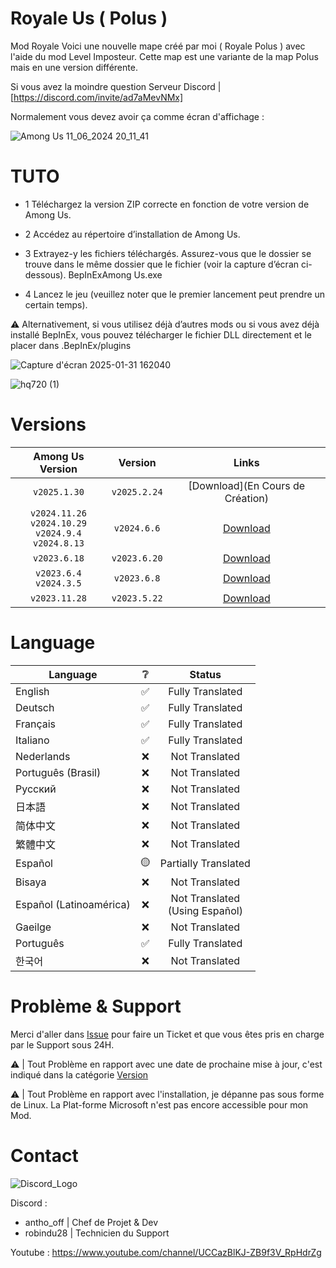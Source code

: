 # Royale Us ( Polus )
Mod Royale
Voici une nouvelle mape créé par moi ( Royale Polus ) avec l'aide du mod Level Imposteur.
Cette map est une variante de la map Polus mais en une version différente.

Si vous avez la moindre question Serveur Discord | [https://discord.com/invite/ad7aMevNMx]


Normalement vous devez avoir ça comme écran d'affichage : 

![Among Us 11_06_2024 20_11_41](https://github.com/AnthoYt/Royale-Us/assets/113532396/a32b30ad-2fec-40df-ae83-793079db1faa)


# TUTO
- 1 Téléchargez la version ZIP correcte en fonction de votre version de Among Us.

- 2 Accédez au répertoire d’installation de Among Us.

- 3 Extrayez-y les fichiers téléchargés. Assurez-vous que le dossier se trouve dans le même dossier que le fichier (voir la capture d’écran ci-dessous). BepInExAmong Us.exe

- 4 Lancez le jeu (veuillez noter que le premier lancement peut prendre un certain temps).

⚠️ Alternativement, si vous utilisez déjà d’autres mods ou si vous avez déjà installé BepInEx, vous pouvez télécharger le fichier DLL directement et le placer dans .BepInEx/plugins

![Capture d'écran 2025-01-31 162040](https://github.com/user-attachments/assets/7ff08c67-2833-4936-9f57-b80c4d493c8f)

![hq720 (1)](https://github.com/user-attachments/assets/464e0f80-ca8e-4b75-a605-43a7a8d5a50d)

# Versions

|                                       Among Us Version                                        |  Version |                                        Links                                        |
|:---------------------------------------------------------------------------------------------:|:-----------------:|:-----------------------------------------------------------------------------------:|
|                                         `v2025.1.30`                                         |   `v2025.2.24`   | [Download](En Cours de Création) |
|                                         `v2024.11.26`<br>`v2024.10.29`<br>`v2024.9.4`<br>`v2024.8.13`                                        |   `v2024.6.6`    | [Download](https://github.com/AnthoYt/Royale-Us/releases/tag/0.4)  |
|                                         `v2023.6.18`                                          |    `v2023.6.20`    |  [Download](https://github.com/AnthoYt/Royale-Us/releases/tag/0.3)  |
|                                  `v2023.6.4`<br>`v2024.3.5`                                   |   `v2023.6.8`    | [Download](https://github.com/AnthoYt/Royale-Us/releases/tag/0.2)  |
|                                         `v2023.11.28`                                         |   `v2023.5.22`   | [Download](https://github.com/AnthoYt/Royale-Us/releases/tag/0.1) |


# Language

| Language                | ❔  |              Status               |
|-------------------------|:--:|:---------------------------------:|
| English                 | ✅  |         Fully Translated          |
| Deutsch                 | ✅  |         Fully Translated          |
| Français                | ✅  |         Fully Translated          |
| Italiano                | ✅  |         Fully Translated          |
| Nederlands              | ❌ |         Not Translated           |
| Português (Brasil)      | ❌  |        Not Translated           |
| Русский                 | ❌  |         Not Translated           |
| 日本語                     | ❌  |         Not Translated           |
| 简体中文                    | ❌  |        Not Translated          |
| 繁體中文                    | ❌  |         Not Translated          |
| Español                 | 🟡 |       Partially Translated        |
| Bisaya                  | ❌  |          Not Translated           |
| Español (Latinoamérica) | ❌  | Not Translated<br>(Using Español) |
| Gaeilge                 | ❌  |          Not Translated           |
| Português               | ✅  |          Fully Translated           |
| 한국어                     | ❌  |          Not Translated           |


# Problème & Support

Merci d'aller dans [Issue](https://github.com/AnthoYt/Royale-Us/issues) pour faire un Ticket et que vous êtes pris en charge par le Support sous 24H.

⚠️ | Tout Problème en rapport avec une date de prochaine mise à jour, c'est indiqué dans la catégorie [Version](https://github.com/AnthoYt/Royale-Us?tab=readme-ov-file#versions) 

⚠️ | Tout Problème en rapport avec l'installation, je dépanne pas sous forme de Linux. La Plat-forme Microsoft n'est pas encore accessible pour mon Mod.

# Contact
![Discord_Logo](https://github.com/user-attachments/assets/6c01a6b3-829a-4eb2-8c77-dc80eee5f774)

Discord :
- antho_off | Chef de Projet & Dev
- robindu28 | Technicien du Support

Youtube : 
https://www.youtube.com/channel/UCCazBlKJ-ZB9f3V_RpHdrZg



                                                                               





